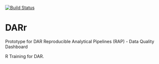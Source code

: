 [![Build Status](https://app.travis-ci.com/companieshouse/DARr.svg?branch=main)](https://app.travis-ci.com/companieshouse/DARr)

# DARr
Prototype for DAR Reproducible Analytical Pipelines (RAP) -
Data Quality Dashboard

R Training for DAR.
